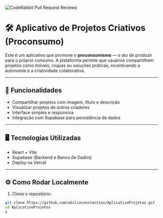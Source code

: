 ![CodeRabbit Pull Request Reviews](https://img.shields.io/coderabbit/prs/github/abilioconstantino/AplicativoProjetos?utm_source=oss&utm_medium=github&utm_campaign=abilioconstantino%2FAplicativoProjetos&labelColor=171717&color=FF570A&link=https%3A%2F%2Fcoderabbit.ai&label=CodeRabbit+Reviews)

# 🛠️ Aplicativo de Projetos Criativos (Proconsumo)

Este é um aplicativo que promove o **proconsumismo** — o ato de produzir para o próprio consumo. A plataforma permite que usuários compartilhem projetos como móveis, roupas ou soluções práticas, incentivando a autonomia e a criatividade colaborativa.

---

## 🚀 Funcionalidades

- Compartilhar projetos com imagem, título e descrição
- Visualizar projetos de outros criadores
- Interface simples e responsiva
- Integração com Supabase para persistência de dados

---

## 🖥️ Tecnologias Utilizadas

- React + Vite
- Supabase (Backend e Banco de Dados)
- Deploy na Vercel

---

## ⚙️ Como Rodar Localmente

1. Clone o repositório:
```bash
git clone https://github.com/abilioconstantino/AplicativoProjetos.git
cd AplicativoProjetos
z
